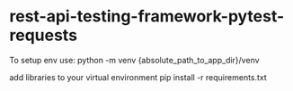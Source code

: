 # rest-api-testing-framework-pytest-requests

To setup env use:
python -m venv {absolute_path_to_app_dir}/venv

add libraries to your virtual environment
pip install -r requirements.txt